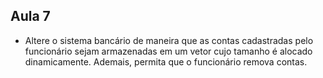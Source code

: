 ## Aula 7

- Altere o sistema bancário de maneira que as contas cadastradas pelo funcionário sejam armazenadas em um vetor cujo tamanho é alocado dinamicamente. Ademais, permita que o funcionário remova contas.